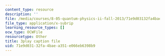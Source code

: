 ```yaml
---
content_type: resource
description: ''
file: /media/courses/8-05-quantum-physics-ii-fall-2013/71e9d03132fa4baea351e066eb6398b9_8yvmHBGcNbg.srt
file_type: application/x-subrip
learning_resource_types: []
ocw_type: OCWFile
resourcetype: Other
title: 3play caption file
uid: 71e9d031-32fa-4bae-a351-e066eb6398b9
---
```

